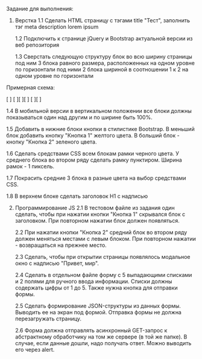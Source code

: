Задание для выполнения:

1. Верстка
   1.1 Сделать HTML страницу с тэгами title "Тест", заполнить тэг meta
   description lorem ipsum
   
   1.2 Подключить к странице jQuery и Bootstrap актуальной версии из веб
   репозитория
   
   1.3 Сверстать следующую структуру
   блок во всю ширину страницы
   под ним 3 блока равного размера, расположенных на одном уровне по горизонтали
   под ними 2 блока шириной в соотношении 1 к 2 на одном уровне по горизонтали
   

Примерная схема:

[ ]
[ ][ ][ ]
[ ][ ]

1.4 В мобильной версии в вертикальном положении все блоки должны
показываться один над другим и по ширине быть 100%.

1.5 Добавить в нижние блоки кнопки в стилистике Bootstrap. В меньший
блок добавить кнопку "Кнопка 1" желтого цвета. В больший блок - кнопку
"Кнопка 2" зеленого цвета.

1.6 Сделать средствами CSS всем блокам рамки черного цвета. У среднего
блока во втором ряду сделать рамку пунктиром. Ширина рамок - 1
пиксель.

1.7 Покрасить средние 3 блока в разные цвета на выбор средствами CSS.

1.8 В верхнем блоке сделать заголовок H1 с надписью

2. Программирование JS
   2.1 В тестовом файле из задания один сделать, чтобы при нажатии кнопки
   "Кнопка 1" скрывался блок с заголовком. При повторном нажатии блок
   должен появляться.
   
   2.2 При нажатии кнопки "Кнопка 2" средний блок во втором ряду должен
   меняться местами с левым блоком. При повторном нажатии - возвращаться
   на прежнее место.
   
   2.3 Сделать, чтобы при открытии страницы появлялось модальное окно с
   надписью "Привет, мир".
   
   2.4 Сделать в отдельном файле форму с 5 выпадающими списками и 2
   полями для ручного ввода информации. Списки должны содержать цифры от
   1 до 5. Также нужна кнопка для отправки формы.
   
   2.5 Сделать формирование JSON-структуры из данных формы. Выводить ее
   на экран под формой. Отправка формы не должна перезагружать страницу.
   
   2.6 Форма должна отправлять асинхронный GET-запрос к абстрактному
   обработчику на том же сервере (в той же папке). В случае, если данные
   дошли, надо получать ответ. Можно выводить его через alert.
